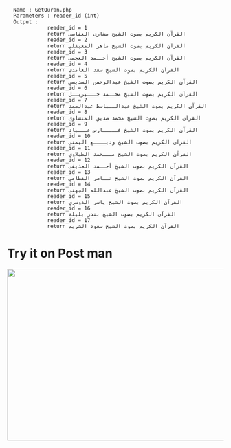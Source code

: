       Name : GetQuran.php 
      Parameters : reader_id (int)
      Output :  
                 reader_id = 1 
                 return القرآن الكريم بصوت الشيخ مشارى العفاسى
                 reader_id = 2 
                 return القرآن الكريم بصوت الشيخ ماهر المعيقلي
                 reader_id = 3 
                 return القرآن الكريم بصوت الشيخ أحــمد العجمى
                 reader_id = 4 
                 return القرآن الكريم بصوت الشيخ سعد الغامدى
                 reader_id = 5 
                 return القرآن الكريم بصوت الشيخ عبدالرحمن السديسى
                 reader_id = 6 
                 return القرآن الكريم بصوت الشيخ محــمد جـــبريــل
                 reader_id = 7 
                 return القرآن الكريم بصوت الشيخ عبدالــباسط عبدالصمد
                 reader_id = 8 
                 return القرآن الكريم بصوت الشيخ محمد صديق المنشاوى
                 reader_id = 9 
                 return القرآن الكريم بصوت الشيخ فـــــارس عـــباد
                 reader_id = 10 
                 return القرآن الكريم بصوت الشيخ وديــــع اليمني
                 reader_id = 11 
                 return القرآن الكريم بصوت الشيخ مـــحمد الطبلاوى
                 reader_id = 12 
                 return القرآن الكريم بصوت الشيخ أحــمد الحذيفى
                 reader_id = 13 
                 return القرآن الكريم بصوت الشيخ نــاصر القطامي
                 reader_id = 14 
                 return القرآن الكريم بصوت الشيخ عبدالله الجهنى
                 reader_id = 15 
                 return القرآن الكريم بصوت الشيخ ياسر الدوسري
                 reader_id = 16 
                 return القرآن الكريم بصوت الشيخ بندر بليلة
                 reader_id = 17
                 return القرآن الكريم بصوت الشيخ سعود الشريم 

                     
# Try it on Post man

<img src="https://user-images.githubusercontent.com/25991597/55321816-dfdc2280-547a-11e9-8bfb-0072a1ac7099.PNG" width="700" height="400" />

